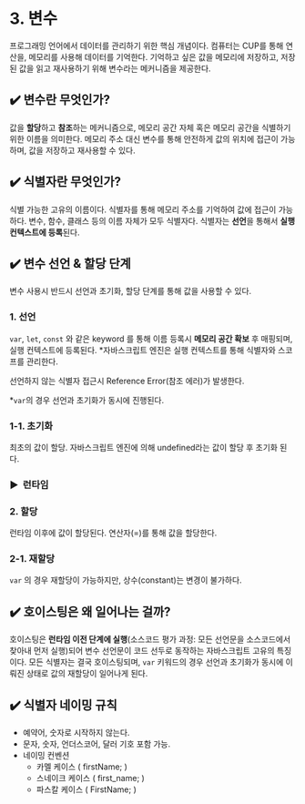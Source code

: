 # 3. 변수

프로그래밍 언어에서 데이터를 관리하기 위한 핵심 개념이다. 컴퓨터는 CUP를 통해 연산을, 메모리를 사용해 데이터를 기억한다. 기억하고 싶은 값을 메모리에 저장하고, 저장된 값을 읽고 재사용하기 위해 변수라는 메커니즘을 제공한다. 

## ✔️ 변수란 무엇인가?

값을 **할당**하고 **참조**하는 메커니즘으로, 메모리 공간 자체 혹은 메모리 공간을 식별하기 위한 이름을 의미한다. 메모리 주소 대신 변수를 통해 안전하게 값의 위치에 접근이 가능하며, 값을 저장하고 재사용할 수 있다. 

## ✔️ 식별자란 무엇인가?

식별 가능한 고유의 이름이다. 식별자를 통해 메모리 주소를 기억하여 값에 접근이 가능하다. 변수, 함수, 클래스 등의 이름 자체가 모두 식별자다. 식별자는 **선언**을 통해서 **실행 컨텍스트에 등록**된다.

## ✔️ 변수 선언 & 할당 단계

변수 사용시 반드시 선언과 초기화, 할당 단계를 통해 값을 사용할 수 있다. 

### 1. 선언

`var`, `let`, `const` 와 같은 keyword 를 통해 이름 등록시 **메모리 공간 확보** 후 매핑되며, 실행 컨텍스트에 등록된다. *자바스크립트 엔진은 실행 컨텍스트를 통해 식별자와 스코프를 관리한다.

선언하지 않는 식별자 접근시 Reference Error(참조 에러)가 발생한다. 

*`var`의 경우 선언과 초기화가 동시에 진행된다.

### 1-1. 초기화

최초의 값이 할당. 자바스크립트 엔진에 의해 undefined라는 값이 할당 후 초기화 된다. 

### ▶️  런타임

### 2. 할당

런타임 이후에 값이 할당된다. 연산자(=)를 통해 값을 할당한다. 

### 2-1. 재할당

`var` 의 경우 재할당이 가능하지만, 상수(constant)는 변경이 불가하다. 

## ✔️ 호이스팅은 왜 일어나는 걸까?

호이스팅은 **런타임 이전 단계에 실행**(소스코드 평가 과정: 모든 선언문을 소스코드에서 찾아내 먼저 실행)되어 변수 선언문이 코드 선두로 동작하는 자바스크립트 고유의 특징이다. 모든 식별자는 결국 호이스팅되며, `var` 키워드의 경우 선언과 초기화가 동시에 이뤄진 상태로 값의 재할당이 일어나게 된다. 

## ✔️ 식별자 네이밍 규칙

- 예약어, 숫자로 시작하지 않는다.
- 문자, 숫자, 언더스코어, 달러 기호 포함 가능.
- 네이밍 컨벤션
    - 카멜 케이스 ( firstName; )
    - 스네이크 케이스 ( first_name; )
    - 파스칼 케이스 ( FirstName; )